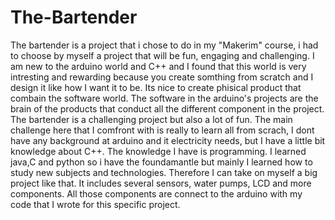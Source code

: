 # The-Bartender
The bartender is a project that i chose to do in my "Makerim" course, i had to choose by myself a project that will be fun, engaging and challenging.
I am new to the arduino world and C++ and I found that this world is very intresting and rewarding because you create somthing from scratch and I design it like how I want it to be.
Its nice to create phisical product that combain the software world. The software in the arduino's projects are the brain of the products that conduct all the different component in the project.
The bartender is a challenging project but also a lot of fun. The main challenge here that I comfront with is really to learn all from scrach, I dont have any background at arduino and it electricity needs, but I have a little bit knowledge about C++. The knowledge I have is programming. I learned java,C and python so i have the foundamantle but mainly I learned how to study new subjects and technologies. Therefore I can take on myself a big project like that. It includes several sensors, water pumps, LCD and more components. All those components are connect to the arduino with my code that I wrote for this specific project.
